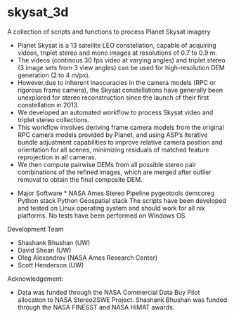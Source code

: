 # skysat_3d
A collection of scripts and functions to process Planet Skysat imagery 
- Planet Skysat is a 13 satellite LEO constellation, capable of acquiring videos, triplet stereo and mono images at resolutions of 0.7 to 0.9 m. 
- The videos (continous 30 fps video at varying angles)  and triplet stereo (3 image sets from 3 view angles) can be used for high-resolution DEM generation (2 to 4 m/px). 
- However,due to inherent inaccuracies in the camera models (RPC or rigorous frame camera), the Skysat constellations have
generally been unexplored for stereo reconstruction since the launch of their first constellation in 2013.
- We developed an automated workflow to process Skysat video and triplet stereo collections. 
- This workflow involves deriving frame camera models from the original RPC camera models provided by Planet, and using ASP’s iterative bundle adjustment capabilities to improve relative camera position and
orientation for all scenes, minimizing residuals of matched feature reprojection in all cameras. 
- We then compute pairwise DEMs from all possible stereo pair combinations of the refined images, which are
merged after outlier removal to obtain the final composite DEM.

* Major Software *
NASA Ames Stereo Pipeline
pygeotools
demcoreg
Python stack 
Python Geospatial stack
The scripts have been developed and tested on Linux operating system and should work for all nix platforms. No tests have been performed on Windows OS.

Development Team
- Shashank Bhushan (UW)
- David Shean (UW)
- Oleg Alexandrov (NASA Ames Research Center)
- Scott Henderson (UW)

Acknowledgement:
- Data was funded through the NASA Commercial Data Buy Pilot allocation to NASA Stereo2SWE Project. Shashank Bhushan was funded through the NASA FINESST and NASA HiMAT awards.
